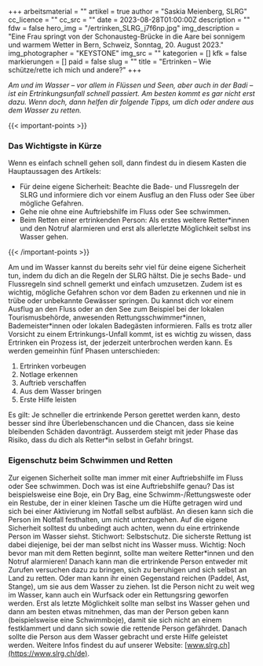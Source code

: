 +++
arbeitsmaterial = ""
artikel = true
author = "Saskia Meienberg, SLRG"
cc_licence = ""
cc_src = ""
date = 2023-08-28T01:00:00Z
description = ""
fdw = false
hero_img = "/ertrinken_SLRG_j7f6np.jpg"
img_description = "Eine Frau springt von der Schonausteg-Brücke in die Aare bei sonnigem und warmem Wetter in Bern, Schweiz, Sonntag, 20. August 2023."
img_photographer = "KEYSTONE"
img_src = ""
kategorien = []
kfk = false
markierungen = []
paid = false
slug = ""
title = "Ertrinken – Wie schütze/rette ich mich und andere?"
+++

_Am und im Wasser – vor allem in Flüssen und Seen, aber auch in der Badi – ist ein Ertrinkungsunfall schnell passiert. Am besten kommt es gar nicht erst dazu. Wenn doch, dann helfen dir folgende Tipps, um dich oder andere aus dem Wasser zu retten._

{{< important-points >}} <h3>Das Wichtigste in Kürze</h3>

<p>Wenn es einfach schnell gehen soll, dann findest du in diesem Kasten die Hauptaussagen des Artikels:</p>

<ul>

<li>Für deine eigene Sicherheit: Beachte die Bade- und Flussregeln der SLRG und informiere dich vor einem Ausflug an den Fluss oder See über mögliche Gefahren.</li>

<li>Gehe nie ohne eine Auftriebshilfe im Fluss oder See schwimmen.</li>

<li>Beim Retten einer ertrinkenden Person: Als erstes weitere Retter*innen und den Notruf alarmieren und erst als allerletzte Möglichkeit selbst ins Wasser gehen.</li>

</ul> {{< /important-points >}}

Am und im Wasser kannst du bereits sehr viel für deine eigene Sicherheit tun, indem du dich an die Regeln der SLRG hältst. Die je sechs Bade- und Flussregeln sind schnell gemerkt und einfach umzusetzen. Zudem ist es wichtig, mögliche Gefahren schon vor dem Baden zu erkennen und nie in trübe oder unbekannte Gewässer springen. Du kannst dich vor einem Ausflug an den Fluss oder an den See zum Beispiel bei der lokalen Tourismusbehörde, anwesenden Rettungsschwimmer\*innen, Bademeister\*innen oder lokalen Badegästen informieren. Falls es trotz aller Vorsicht zu einem Ertrinkungs-Unfall kommt, ist es wichtig zu wissen, dass Ertrinken ein Prozess ist, der jederzeit unterbrochen werden kann. Es werden gemeinhin fünf Phasen unterschieden:
1. Ertrinken vorbeugen
2. Notlage erkennen
3. Auftrieb verschaffen
4. Aus dem Wasser bringen
5. Erste Hilfe leisten

Es gilt: Je schneller die ertrinkende Person gerettet werden kann, desto besser sind ihre Überlebenschancen und die Chancen, dass sie keine bleibenden Schäden davonträgt. Ausserdem steigt mit jeder Phase das Risiko, dass du dich als Retter*in selbst in Gefahr bringst.

### Eigenschutz beim Schwimmen und Retten

Zur eigenen Sicherheit sollte man immer mit einer Auftriebshilfe im Fluss oder See schwimmen. Doch was ist eine Auftriebshilfe genau? Das ist beispielsweise eine Boje, ein Dry Bag, eine Schwimm-/Rettungsweste oder ein Restube, der in einer kleinen Tasche um die Hüfte getragen wird und sich bei einer Aktivierung im Notfall selbst aufbläst. An diesen kann sich die Person im Notfall festhalten, um nicht unterzugehen. Auf die eigene Sicherheit solltest du unbedingt auch achten, wenn du eine ertrinkende Person im Wasser siehst. Stichwort: Selbstschutz. Die sicherste Rettung ist dabei diejenige, bei der man selbst nicht ins Wasser muss. Wichtig: Noch bevor man mit dem Retten beginnt, sollte man weitere Retter*innen und den Notruf alarmieren! Danach kann man die ertrinkende Person entweder mit Zurufen versuchen dazu zu bringen, sich zu beruhigen und sich selbst an Land zu retten. Oder man kann ihr einen Gegenstand reichen (Paddel, Ast, Stange), um sie aus dem Wasser zu ziehen. Ist die Person nicht zu weit weg im Wasser, kann auch ein Wurfsack oder ein Rettungsring geworfen werden. Erst als letzte Möglichkeit sollte man selbst ins Wasser gehen und dann am besten etwas mitnehmen, das man der Person geben kann (beispielsweise eine Schwimmboje), damit sie sich nicht an einem festklammert und dann sich sowie die rettende Person gefährdet. Danach sollte die Person aus dem Wasser gebracht und erste Hilfe geleistet werden. Weitere Infos findest du auf unserer Website: [www.slrg.ch](https://www.slrg.ch/de).
